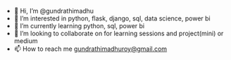 - 👋 Hi, I’m @gundrathimadhu
- 👀 I’m interested in python, flask, django, sql, data science, power bi
- 🌱 I’m currently learning python, sql, power bi
- 💞️ I’m looking to collaborate on for learning sessions and project(mini) or medium
- 📫 How to reach me gundrathimadhuroy@gmail.com

<!---
gundrathimadhu/gundrathimadhu is a ✨ special ✨ repository because its `README.md` (this file) appears on your GitHub profile.
You can click the Preview link to take a look at your changes.
--->
